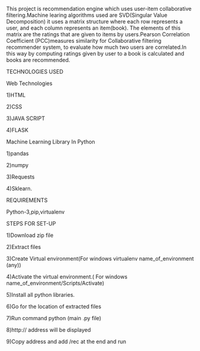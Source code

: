 
This project is recommendation engine which uses user-item collaborative filtering.Machine learing algorithms used are SVD(Singular Value Decomposition) it uses a matrix structure where each row represents a user, and each column represents an item(book). The elements of this matrix are the ratings that are given to items by users.Pearson Correlation Coefficient (PCC)measures similarity for Collaborative filtering recommender system, to evaluate how much two users are correlated.In this way by computing ratings given by user to a book is calculated and books are recommended.


TECHNOLOGIES USED

Web Technologies

1)HTML

2)CSS

3)JAVA SCRIPT

4)FLASK




Machine Learning Library In Python

1)pandas

2)numpy

3)Requests

4)Sklearn.


REQUIREMENTS

Python-3,pip,virtualenv

STEPS FOR SET-UP


1)Download zip file 

2)Extract files  

3)Create Virtual environment(For windows virtualenv name_of_environment (any))

4)Activate the virtual environment.( For windows name_of_environment/Scripts/Activate)

5)Install all python libraries.

6)Go for the location of extracted files

7)Run command python (main .py file)

8)http:// address will be displayed 

9)Copy address and add /rec at the end and run








 






